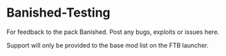 # Banished-Testing
For feedback to the pack Banished.
Post any bugs, exploits or issues here.

Support will only be provided to the base mod list on the FTB launcher.
